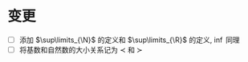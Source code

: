 # 变更
- [ ] 添加 $\sup\limits_{\N}$ 的定义和 $\sup\limits_{\R}$ 的定义, $\inf$ 同理
- [ ] 将基数和自然数的大小关系记为 $\prec$ 和 $\succ$
